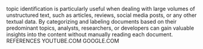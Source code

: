  topic identification is particularly useful when dealing with large volumes of unstructured text, such as articles, reviews, social media posts, or any other textual data. By categorizing and labeling documents based on their predominant topics, analysts, researchers, or developers can gain valuable insights into the content without manually reading each document.
 REFERENCES 
 YOUTUBE.COM
 GOOGLE.COM
